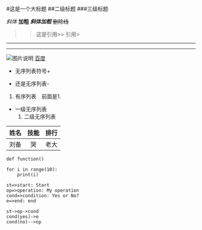 #这是一个大标题
##二级标题
###三级标题

*斜体*
**加粗**
***斜体加粗***
~~删除线~~

>>这是引用>>
>引用>

*****
-----

![图片说明](https://upload-images.jianshu.io/upload_images/6860761-fd2f51090a890873.jpg?imageMogr2/auto-orient/strip|imageView2/2/w/550/format/webp"图片标题")
[百度](www.baidu.com)

+ 无序列表符号+
- 还是无序列表-

1. 有序列表　前面是1. 

+ 一级无序列表
   1. 二级无序列表


姓名|技能|排行
--|:--:|--:
刘备|哭|老大

`def function()`

```
for i in range(10):
    print(i)
```

``` flow
st=>start: Start
op=>operation: My operation
cond=>condition: Yes or No?
e=>end: end 

st->op->cond
cond(yes)->e
cond(no)-->op